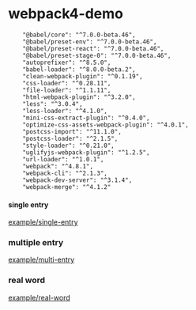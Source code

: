 # webpack4-demo

```text
    "@babel/core": "^7.0.0-beta.46",
    "@babel/preset-env": "^7.0.0-beta.46",
    "@babel/preset-react": "^7.0.0-beta.46",
    "@babel/preset-stage-0": "^7.0.0-beta.46",
    "autoprefixer": "^8.5.0",
    "babel-loader": "^8.0.0-beta.2",
    "clean-webpack-plugin": "^0.1.19",
    "css-loader": "^0.28.11",
    "file-loader": "^1.1.11",
    "html-webpack-plugin": "^3.2.0",
    "less": "^3.0.4",
    "less-loader": "^4.1.0",
    "mini-css-extract-plugin": "^0.4.0",
    "optimize-css-assets-webpack-plugin": "^4.0.1",
    "postcss-import": "^11.1.0",
    "postcss-loader": "^2.1.5",
    "style-loader": "^0.21.0",
    "uglifyjs-webpack-plugin": "^1.2.5",
    "url-loader": "^1.0.1",
    "webpack": "^4.8.1",
    "webpack-cli": "^2.1.3",
    "webpack-dev-server": "^3.1.4",
    "webpack-merge": "^4.1.2"
```

#### single entry

[example/single-entry](./example/single-entry)

### multiple entry

[example/multi-entry](./example/multi-entry)

### real word

[example/real-word](./example/real-word)
